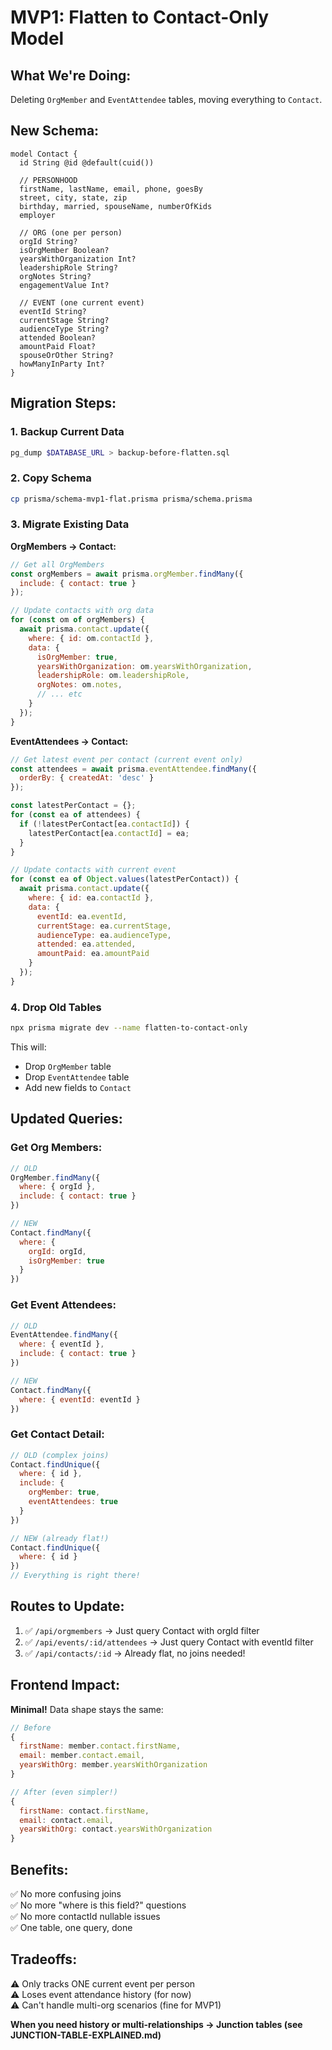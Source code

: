 # MVP1: Flatten to Contact-Only Model

## What We're Doing:
Deleting `OrgMember` and `EventAttendee` tables, moving everything to `Contact`.

## New Schema:

```prisma
model Contact {
  id String @id @default(cuid())
  
  // PERSONHOOD
  firstName, lastName, email, phone, goesBy
  street, city, state, zip
  birthday, married, spouseName, numberOfKids
  employer
  
  // ORG (one per person)
  orgId String?
  isOrgMember Boolean?
  yearsWithOrganization Int?
  leadershipRole String?
  orgNotes String?
  engagementValue Int?
  
  // EVENT (one current event)
  eventId String?
  currentStage String?
  audienceType String?
  attended Boolean?
  amountPaid Float?
  spouseOrOther String?
  howManyInParty Int?
}
```

## Migration Steps:

### 1. Backup Current Data
```bash
pg_dump $DATABASE_URL > backup-before-flatten.sql
```

### 2. Copy Schema
```bash
cp prisma/schema-mvp1-flat.prisma prisma/schema.prisma
```

### 3. Migrate Existing Data

**OrgMembers → Contact:**
```javascript
// Get all OrgMembers
const orgMembers = await prisma.orgMember.findMany({
  include: { contact: true }
});

// Update contacts with org data
for (const om of orgMembers) {
  await prisma.contact.update({
    where: { id: om.contactId },
    data: {
      isOrgMember: true,
      yearsWithOrganization: om.yearsWithOrganization,
      leadershipRole: om.leadershipRole,
      orgNotes: om.notes,
      // ... etc
    }
  });
}
```

**EventAttendees → Contact:**
```javascript
// Get latest event per contact (current event only)
const attendees = await prisma.eventAttendee.findMany({
  orderBy: { createdAt: 'desc' }
});

const latestPerContact = {};
for (const ea of attendees) {
  if (!latestPerContact[ea.contactId]) {
    latestPerContact[ea.contactId] = ea;
  }
}

// Update contacts with current event
for (const ea of Object.values(latestPerContact)) {
  await prisma.contact.update({
    where: { id: ea.contactId },
    data: {
      eventId: ea.eventId,
      currentStage: ea.currentStage,
      audienceType: ea.audienceType,
      attended: ea.attended,
      amountPaid: ea.amountPaid
    }
  });
}
```

### 4. Drop Old Tables
```bash
npx prisma migrate dev --name flatten-to-contact-only
```

This will:
- Drop `OrgMember` table
- Drop `EventAttendee` table
- Add new fields to `Contact`

## Updated Queries:

### Get Org Members:
```javascript
// OLD
OrgMember.findMany({ 
  where: { orgId },
  include: { contact: true }
})

// NEW
Contact.findMany({ 
  where: { 
    orgId: orgId,
    isOrgMember: true 
  } 
})
```

### Get Event Attendees:
```javascript
// OLD
EventAttendee.findMany({ 
  where: { eventId },
  include: { contact: true }
})

// NEW
Contact.findMany({ 
  where: { eventId: eventId } 
})
```

### Get Contact Detail:
```javascript
// OLD (complex joins)
Contact.findUnique({
  where: { id },
  include: {
    orgMember: true,
    eventAttendees: true
  }
})

// NEW (already flat!)
Contact.findUnique({
  where: { id }
})
// Everything is right there!
```

## Routes to Update:

1. ✅ `/api/orgmembers` → Just query Contact with orgId filter
2. ✅ `/api/events/:id/attendees` → Just query Contact with eventId filter
3. ✅ `/api/contacts/:id` → Already flat, no joins needed!

## Frontend Impact:

**Minimal!** Data shape stays the same:
```javascript
// Before
{ 
  firstName: member.contact.firstName,
  email: member.contact.email,
  yearsWithOrg: member.yearsWithOrganization
}

// After (even simpler!)
{ 
  firstName: contact.firstName,
  email: contact.email,
  yearsWithOrg: contact.yearsWithOrganization
}
```

## Benefits:

✅ No more confusing joins  
✅ No more "where is this field?" questions  
✅ No more contactId nullable issues  
✅ One table, one query, done  

## Tradeoffs:

⚠️ Only tracks ONE current event per person  
⚠️ Loses event attendance history (for now)  
⚠️ Can't handle multi-org scenarios (fine for MVP1)

**When you need history or multi-relationships → Junction tables (see JUNCTION-TABLE-EXPLAINED.md)**

